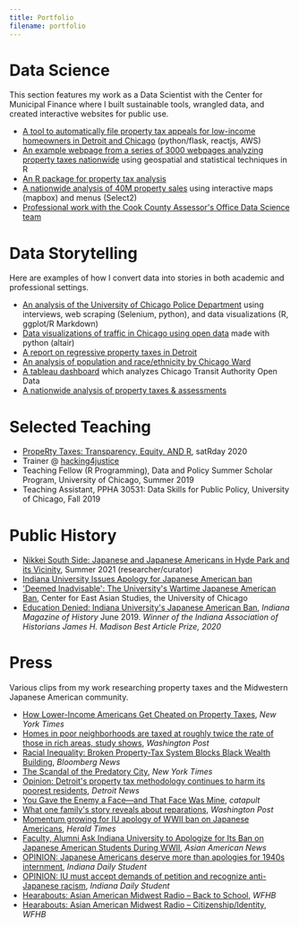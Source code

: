 ```yaml
---
title: Portfolio
filename: portfolio
---
```

<head>
    <!-- Global site tag (gtag.js) - Google Analytics -->
    <script async src="https://www.googletagmanager.com/gtag/js?id=UA-178459008-1"></script>
    <script>
    window.dataLayer = window.dataLayer || [];
    function gtag(){dataLayer.push(arguments);}
    gtag('js', new Date());
    gtag('config', 'UA-178459008-1');
    </script>
</head>

# Data Science

This section features my work as a Data Scientist with the Center for Municipal Finance where I built sustainable tools, wrangled data, and created interactive websites for public use.

- [A tool to automatically file property tax appeals for low-income homeowners in Detroit and Chicago](https://github.com/erhla/ptap) (python/flask, reactjs, AWS)
- [An example webpage from a series of 3000 webpages analyzing property taxes nationwide](https://s3.us-east-2.amazonaws.com/propertytaxdata.uchicago.edu/nationwide_reports/web/Hennepin%20County_Minnesota.html) using geospatial and statistical techniques in R
- [An R package for property tax analysis](/cmfproperty)
- [A nationwide analysis of 40M property sales](example_nationwide.html) using interactive maps (mapbox) and menus (Select2) 
- [Professional work with the Cook County Assessor's Office Data Science team](https://gitlab.com/users/erhlango/activity)

# Data Storytelling

Here are examples of how I convert data into stories in both academic and professional settings.

- [An analysis of the University of Chicago Police Department](/UCPD) using interviews, web scraping (Selenium, python), and data visualizations (R, ggplot/R Markdown)
- [Data visualizations of traffic in Chicago using open data](/Chicago-Congestion) made with python (altair)
- [A report on regressive property taxes in Detroit](https://harris.uchicago.edu/files/evalrespropertytaxasdetroit20162018.pdf)
- [An analysis of population and race/ethnicity by Chicago Ward](https://erhla.github.io/chicago-population-ward/Estimates.html)
- [A tableau dashboard](https://public.tableau.com/profile/eric.langowski#!/vizhome/dashboard_15800765006860/Dashboard1) which analyzes Chicago Transit Authority Open Data
- [A nationwide analysis of property taxes & assessments](https://propertytaxproject.uchicago.edu/)

# Selected Teaching

- [PropeRty Taxes:
 Transparency, Equity, AND R](https://chicago2020.satrdays.org/), satRday 2020
- Trainer @ [hacking4justice](https://hacking4justice.org/team)
- Teaching Fellow (R Programming), Data and Policy Summer Scholar Program, University of Chicago, Summer 2019
- Teaching Assistant, PPHA 30531: Data Skills for Public Policy, University of Chicago, Fall 2019

# Public History

- [Nikkei South Side: Japanese and Japanese Americans in Hyde Park and its Vicinity](https://www.lib.uchicago.edu/scrc/exhibits/upcoming-exhibits/), Summer 2021 (researcher/curator)
- [Indiana University Issues Apology for Japanese American ban](https://president.iu.edu/speeches/statements/2020/07-22-response-to-wwii-japanese-american-student-ban.html)
- ['Deemed Inadvisable': The University's Wartime Japanese American Ban](https://www.youtube.com/watch?v=12VL8BytcUM), Center for East Asian Studies, the University of Chicago
- [Education Denied: Indiana University's Japanese American Ban](https://www.jstor.org/stable/10.2979/indimagahist.115.2.01), *Indiana Magazine of History* June 2019. *Winner of the Indiana Association of Historians James H. Madison Best Article Prize, 2020* 

# Press

Various clips from my work researching property taxes and the Midwestern Japanese American community.

- [How Lower-Income Americans Get Cheated on Property Taxes](https://www.nytimes.com/2021/04/03/opinion/sunday/property-taxes-housing-assessment-inequality.html), *New York Times*
- [Homes in poor neighborhoods are taxed at roughly twice the rate of those in rich areas, study shows](https://www.washingtonpost.com/business/2021/03/12/property-tax-regressive/), *Washington Post*
- [Racial Inequality: Broken Property-Tax System Blocks Black Wealth Building](https://www.bloomberg.com/news/features/2021-03-09/racial-inequality-broken-property-tax-system-blocks-black-wealth-building), *Bloomberg News*
- [The Scandal of the Predatory City](https://www.nytimes.com/2020/06/11/opinion/coronavirus-cities-property-taxes.html?action=click&module=Opinion&pgtype=Homepage), *New York Times*
- [Opinion: Detroit's property tax methodology continues to harm its poorest residents](https://www.detroitnews.com/story/opinion/2020/03/11/opinion-detroits-property-tax-methodology-continues-harm-its-poorest-residents/4976195002/), *Detroit News*
- [You Gave the Enemy a Face—and That Face Was Mine](https://catapult.co/stories/you-gave-the-enemy-a-faceand-that-face-was-mine-racism-and-fearmongering-in-the-time-of-covid19-jami-nakamura-lin), *catapult*
- [What one family's story reveals about reparations](https://www.washingtonpost.com/graphics/2020/business/reparations-slavery-japanese-american-internment/), *Washington Post*
- [Momentum growing for IU apology of WWII ban on Japanese Americans](https://www.hoosiertimes.com/herald_times_online/news/iu/momentum-growing-for-iu-apology-of-wwii-ban-on-japanese/article_fad151de-5742-11ea-b8f5-cf8f8ba66513.html), *Herald Times*
- [Faculty, Alumni Ask Indiana University to Apologize for Its Ban on Japanese American Students During WWII](https://asamnews.com/2020/02/19/faculty-alumni-ask-indiana-university-to-apologize-for-its-ban-on-japanese-american-students-during-wwii/), *Asian American News*
- [OPINION: Japanese Americans deserve more than apologies for 1940s internment](https://www.idsnews.com/article/2020/02/opinion-japanese-americans-deserve-more-than-apologies-for-1940s-internment), *Indiana Daily Student*
- [OPINION: IU must accept demands of petition and recognize anti-Japanese racism](https://www.idsnews.com/article/2020/02/opinion-iu-must-accept-demands-of-petition-and-recognize-anti-japanese-racism), *Indiana Daily Student*
- [Hearabouts: Asian American Midwest Radio – Back to School](https://wfhb.org/public-affairs/hearabouts/hearabouts-asian-american-midwest-radio-back-to-school/), *WFHB*
- [Hearabouts: Asian American Midwest Radio – Citizenship/Identity](https://wfhb.org/public-affairs/hearabouts-asian-american-midwest-radio-citizenship-identity/), *WFHB*
